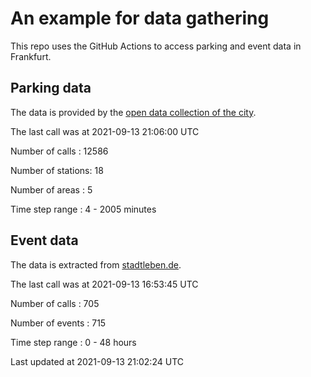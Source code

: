 # An example for data gathering

This repo uses the GitHub Actions to access parking and event data in Frankfurt.

## Parking data
The data is provided by the [open data collection of the city](https://www.offenedaten.frankfurt.de/).

The last call was at 2021-09-13 21:06:00 UTC

Number of calls   : 12586

Number of stations:    18

Number of areas   :     5

Time step range   :     4 -  2005 minutes


## Event data
The data is extracted from [stadtleben.de](https://stadtleben.de/frankfurt/).

The last call was at 2021-09-13 16:53:45 UTC

Number of calls   : 705

Number of events  : 715

Time step range   :   0 -  48 hours


Last updated at 2021-09-13 21:02:24 UTC
